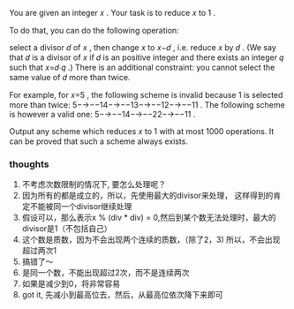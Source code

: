 You are given an integer 𝑥
. Your task is to reduce 𝑥
to 1
.

To do that, you can do the following operation:

select a divisor 𝑑
of 𝑥
, then change 𝑥
to 𝑥−𝑑
, i.e. reduce 𝑥
by 𝑑
. (We say that 𝑑
is a divisor of 𝑥
if 𝑑
is an positive integer and there exists an integer 𝑞
such that 𝑥=𝑑⋅𝑞
.)
There is an additional constraint: you cannot select the same value of 𝑑
more than twice.

For example, for 𝑥=5
, the following scheme is invalid because 1
is selected more than twice: 5−→−−14−→−−13−→−−12−→−−11
. The following scheme is however a valid one: 5−→−−14−→−−22−→−−11
.

Output any scheme which reduces 𝑥
to 1
with at most 1000
operations. It can be proved that such a scheme always exists.

### thoughts

1. 不考虑次数限制的情况下, 要怎么处理呢？
2. 因为所有的都是成立的，所以，先使用最大的divisor来处理， 这样得到的肯定不能被同一个divisor继续处理
3. 假设可以，那么表示x % (div * div) = 0,然后到某个数无法处理时，最大的divisor是1（不包括自己）
4. 这个数是质数，因为不会出现两个连续的质数，（除了2，3) 所以，不会出现超过两次1
5. 搞错了～
6. 是同一个数，不能出现超过2次，而不是连续两次
7. 如果是减少到0，将非常容易
8. got it, 先减小到最高位去，然后，从最高位依次降下来即可